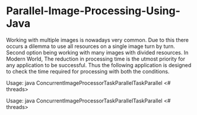 # Parallel-Image-Processing-Using-Java
Working with multiple images is nowadays very common. Due to this there occurs a dilemma to use all resources on a single image turn by turn. Second option being working with many images with divided resources. In Modern World, The reduction in processing time is the utmost priority for any application to be successful. Thus the following application is designed to check the time required for processing with both the conditions.

Usage: java ConcurrentImageProcessorTaskParallelTaskParallel <# threads> <filter name> <path>

Usage: java ConcurrentImageProcessorTaskParallelTaskParallel <# threads> <filter name> <path>
